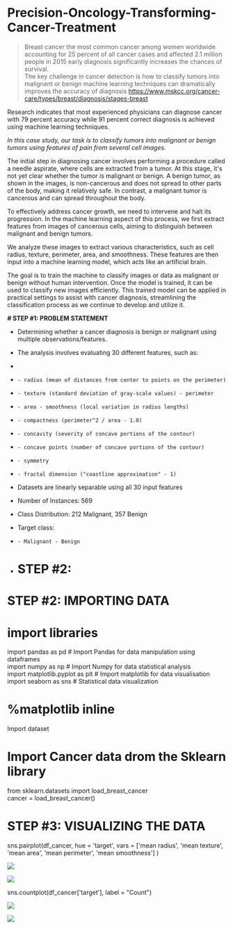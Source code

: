 # Precision-Oncology-Transforming-Cancer-Treatment
> Breast cancer the most common cancer among women worldwide accounting for 25 percent of all cancer cases and affected 2.1 million people in 2015 early diagnosis significantly increases the chances of survival.  
> The key challenge in cancer detection is how to classify tumors into malignant or benign machine learning techniques can dramatically improves the accuracy of diagnosis
> https://www.mskcc.org/cancer-care/types/breast/diagnosis/stages-breast

Research indicates that most experienced physicians can diagnose cancer with 79 percent accuracy while 91 percent correct diagnosis is achieved using machine learning techniques.

_In this case study, our task is to classify tumors into malignant or benign tumors using features of pain from several cell images._

The initial step in diagnosing cancer involves performing a procedure called a needle aspirate, where cells are extracted from a tumor. At this stage, it's not yet clear whether the tumor is malignant or benign. A benign tumor, as shown in the images, is non-cancerous and does not spread to other parts of the body, making it relatively safe. In contrast, a malignant tumor is cancerous and can spread throughout the body.


To effectively address cancer growth, we need to intervene and halt its progression. In the machine learning aspect of this process, we first extract features from images of cancerous cells, aiming to distinguish between malignant and benign tumors. 

We analyze these images to extract various characteristics, such as cell radius, texture, perimeter, area, and smoothness. These features are then input into a machine learning model, which acts like an artificial brain.

The goal is to train the machine to classify images or data as malignant or benign without human intervention. Once the model is trained, it can be used to classify new images efficiently. This trained model can be applied in practical settings to assist with cancer diagnosis, streamlining the classification process as we continue to develop and utilize it.

**# STEP #1: PROBLEM STATEMENT**

-   Determining whether a cancer diagnosis is benign or malignant using multiple observations/features.
-   The analysis involves evaluating 30 different features, such as:
-   
-   `- radius (mean of distances from center to points on the perimeter)`
-   `- texture (standard deviation of gray-scale values) - perimeter`
-   `- area - smoothness (local variation in radius lengths)`
-   `- compactness (perimeter^2 / area - 1.0)`
-   `- concavity (severity of concave portions of the contour)`
-   `- concave points (number of concave portions of the contour)`
-   `- symmetry`
-   `- fractal dimension ("coastline approximation" - 1)`
-   Datasets are linearly separable using all 30 input features
-   Number of Instances: 569
-   Class Distribution: 212 Malignant, 357 Benign
-   Target class:
-   `- Malignant - Benign`

-   # STEP #2: 
# STEP #2: IMPORTING DATA

# import libraries   
import pandas as pd # Import Pandas for data manipulation using dataframes  
import numpy as np # Import Numpy for data statistical analysis   
import matplotlib.pyplot as plt # Import matplotlib for data visualisation  
import seaborn as sns # Statistical data visualization  
# %matplotlib inline  

Import dataset

# Import Cancer data drom the Sklearn library  
from sklearn.datasets import load_breast_cancer  
cancer = load_breast_cancer()

# STEP #3: VISUALIZING THE DATA

sns.pairplot(df_cancer, hue = 'target', vars = ['mean radius', 'mean texture', 'mean area', 'mean perimeter', 'mean smoothness'] )

![](https://miro.medium.com/max/30/1*k3lpa0s58q9nayfHjsfXuA.png?q=20)

![](https://miro.medium.com/max/957/1*k3lpa0s58q9nayfHjsfXuA.png)

sns.countplot(df_cancer['target'], label = "Count")

![](https://miro.medium.com/max/30/1*FQBQGAJDq3taSIOn_p5LWA.png?q=20)

![](https://miro.medium.com/max/392/1*FQBQGAJDq3taSIOn_p5LWA.png)
